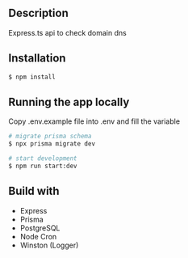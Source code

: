 ## Description

Express.ts api to check domain dns

## Installation

```bash
$ npm install
```

## Running the app locally

Copy .env.example file into .env and fill the variable

```bash
# migrate prisma schema
$ npx prisma migrate dev

# start development
$ npm run start:dev
```

## Build with

- Express
- Prisma
- PostgreSQL
- Node Cron
- Winston (Logger)
